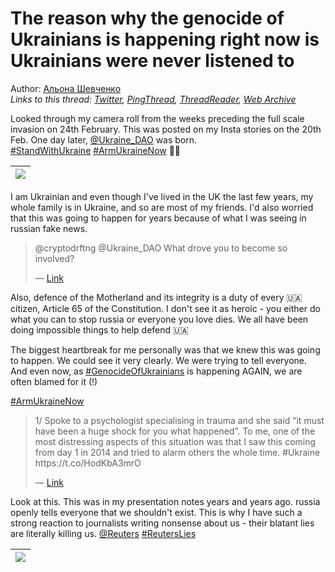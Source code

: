 # The reason why the genocide of Ukrainians is happening right now is Ukrainians were never listened to

Author: [Альона Шевченко](https://twitter.com/cryptodrftng)  
*Links to this thread: [Twitter](https://twitter.com/cryptodrftng/status/1531800480472514562), [PingThread](https://pingthread.com/thread/1531800480472514562), [ThreadReader](https://threadreaderapp.com/thread/1531800480472514562.html), [Web Archive](https://web.archive.org/web/*/https://twitter.com/cryptodrftng/status/1531800480472514562)*

Looked through my camera roll from the weeks preceding the full scale invasion on 24th February. This was posted on my Insta stories on the 20th Feb. One day later, [@Ukraine_DAO](https://twitter.com/Ukraine_DAO) was born.  
[#StandWithUkraine](https://twitter.com/hashtag/StandWithUkraine) [#ArmUkraineNow](https://twitter.com/hashtag/ArmUkraineNow) 💙💛

| [![](https://pbs.twimg.com/media/FUIMahQWQAAkPxj.jpg)](https://pbs.twimg.com/media/FUIMahQWQAAkPxj.jpg) |
| :-: |

I am Ukrainian and even though I've lived in the UK the last few years, my whole family is in Ukraine, and so are most of my friends. I'd also worried that this was going to happen for years because of what I was seeing in russian fake news.



<blockquote class="twitter-tweet">
    <p lang="en" dir="ltr">
    @cryptodrftng @Ukraine_DAO What drove you to become so involved?<br />
    </p>
    &mdash; <a href="https://twitter.com/phillipsoaresde/status/1531800793283690497">Link</a>
</blockquote>

Also, defence of the Motherland and its integrity is a duty of every 🇺🇦 citizen, Article 65 of the Constitution. I don't see it as heroic - you either do what you can to stop russia or everyone you love dies. We all have been doing impossible things to help defend 🇺🇦

The biggest heartbreak for me personally was that we knew this was going to happen. We could see it very clearly. We were trying to tell everyone. And even now, as [#GenocideOfUkrainians](https://twitter.com/hashtag/GenocideOfUkrainians) is happening AGAIN, we are often blamed for it (!) 

[#ArmUkraineNow](https://twitter.com/hashtag/ArmUkraineNow)

<blockquote class="twitter-tweet">
    <p lang="en" dir="ltr">
    1/ Spoke to a psychologist specialising in trauma and she said “it must have been a huge shock for you what happened”. To me, one of the most distressing aspects of this situation was that I saw this coming from day 1 in 2014 and tried to alarm others the whole time. #Ukraine https://t.co/HodKbA3mrO<br />
    </p>
    &mdash; <a href="https://twitter.com/cryptodrftng/status/1499207255484416002">Link</a>
</blockquote>

Look at this. This was in my presentation notes years and years ago. russia openly tells everyone that we shouldn't exist. This is why I have such a strong reaction to journalists writing nonsense about us - their blatant lies are literally killing us. [@Reuters](https://twitter.com/Reuters) [#ReutersLies](https://twitter.com/hashtag/ReutersLies)

| [![](https://pbs.twimg.com/media/FUIYwzuXsAEGt_T.jpg)](https://pbs.twimg.com/media/FUIYwzuXsAEGt_T.jpg) |
| :-: |
